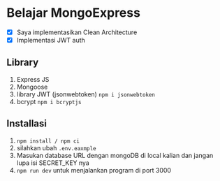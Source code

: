 # Belajar MongoExpress

- [x] Saya implementasikan Clean Architecture
- [x] Implementasi JWT auth

## Library

1. Express JS
2. Mongoose
3. library JWT (jsonwebtoken) `npm i jsonwebtoken`
4. bcrypt `npm i bcryptjs`

## Installasi

1. `npm install / npm ci`
2. silahkan ubah `.env.eaxmple`
3. Masukan database URL dengan mongoDB di local kalian dan jangan lupa isi SECRET_KEY nya
4. `npm run dev` untuk menjalankan program di port 3000

